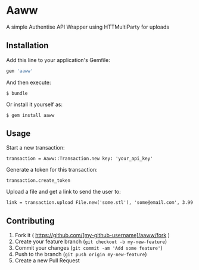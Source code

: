 # Aaww

A simple Authentise API Wrapper using HTTMultiParty for uploads

## Installation

Add this line to your application's Gemfile:

```ruby
gem 'aaww'
```

And then execute:

    $ bundle

Or install it yourself as:

    $ gem install aaww

## Usage

Start a new transaction:

    transaction = Aaww::Transaction.new key: 'your_api_key'

Generate a token for this transaction:

    transaction.create_token

Upload a file and get a link to send the user to:

    link = transaction.upload File.new('some.stl'), 'some@email.com', 3.99

## Contributing

1. Fork it ( https://github.com/[my-github-username]/aaww/fork )
2. Create your feature branch (`git checkout -b my-new-feature`)
3. Commit your changes (`git commit -am 'Add some feature'`)
4. Push to the branch (`git push origin my-new-feature`)
5. Create a new Pull Request
